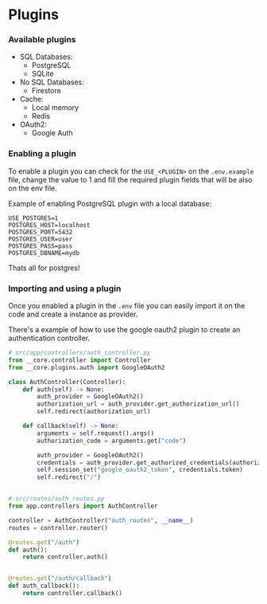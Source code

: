 # Plugins

### Available plugins

- SQL Databases:
    - PostgreSQL
    - SQLite
- No SQL Databases:
    - Firestore
- Cache:
    - Local memory
    - Redis
- OAuth2:
    - Google Auth

### Enabling a plugin

To enable a plugin you can check for the `USE_<PLUGIN>` on the `.env.example`
file, change the value to 1 and fill the required plugin fields that will be
also on the env file.

Example of enabling PostgreSQL plugin with a local database:

```shell
USE_POSTGRES=1
POSTGRES_HOST=localhost
POSTGRES_PORT=5432
POSTGRES_USER=user
POSTGRES_PASS=pass
POSTGRES_DBNAME=mydb
```

Thats all for postgres!

### Importing and using a plugin

Once you enabled a plugin in the `.env` file you can easily import it on the code
and create a instance as provider.

There's a example of how to use the google oauth2 plugin to create an authentication
controller.

```python
# src/app/controllers/auth_controller.py
from __core.controller import Controller
from __core.plugins.auth import GoogleOAuth2

class AuthController(Controller):
    def auth(self) -> None:
        auth_provider = GoogleOAuth2()
        authorization_url = auth_provider.get_authorization_url()
        self.redirect(authorization_url)

    def callback(self) -> None:
        arguments = self.request().args()
        authorization_code = arguments.get("code") 

        auth_provider = GoogleOAuth2()
        credentials = auth_provider.get_authorized_credentials(authorization_code)
        self.session_set("google_oauth2_token", credentials.token)
        self.redirect("/")


# src/routes/auth_routes.py
from app.controllers import AuthController

controller = AuthController("auth_routes", __name__)
routes = controller.router()

@routes.get("/auth")
def auth():
    return controller.auth()


@routes.get("/auth/callback")
def auth_callback():
    return controller.callback()
```
